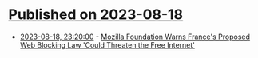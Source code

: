 # [Published on 2023-08-18](index.md)

* [2023-08-18, 23:20:00](https://yro.slashdot.org/story/23/08/18/2056202/mozilla-foundation-warns-frances-proposed-web-blocking-law-could-threaten-the-free-internet?utm_source=rss1.0mainlinkanon&utm_medium=feed) - [Mozilla Foundation Warns France's Proposed Web Blocking Law 'Could Threaten the Free Internet'](https://yro.slashdot.org/story/23/08/18/2056202/mozilla-foundation-warns-frances-proposed-web-blocking-law-could-threaten-the-free-internet?utm_source=rss1.0mainlinkanon&utm_medium=feed)
